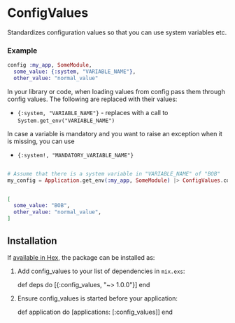 # ConfigValues

Standardizes configuration values so that you can use system variables etc.

### Example

```elixir
config :my_app, SomeModule,
  some_value: {:system, "VARIABLE_NAME"},
  other_value: "normal_value"
```

In your library or code, when loading values from config pass them through
config values. The following are replaced with their values:

* `{:system, "VARIABLE_NAME"}` - replaces with a call to `System.get_env("VARIABLE_NAME")`

In case a variable is mandatory and you want to raise an exception when it is missing, you can use
* `{:system!, "MANDATORY_VARIABLE_NAME"}`


```elixir

# Assume that there is a system variable in "VARIABLE_NAME" of "BOB"
my_config = Application.get_env(:my_app, SomeModule) |> ConfigValues.config_value


[
  some_value: "BOB",
  other_value: "normal_value",
]
```

## Installation

If [available in Hex](https://hex.pm/docs/publish), the package can be installed as:

  1. Add config_values to your list of dependencies in `mix.exs`:

        def deps do
          [{:config_values, "~> 1.0.0"}]
        end

  2. Ensure config_values is started before your application:

        def application do
          [applications: [:config_values]]
        end

